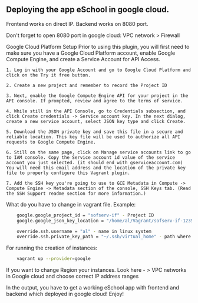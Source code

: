 ## Deploying the app eSchool in google cloud.
Frontend works on direct IP.
Backend works on 8080 port.

Don't forget to open 8080 port in google cloud:
VPC network > Firewall

Google Cloud Platform Setup Prior to using this plugin, you will first need to make sure you have a Google Cloud Platform account, enable Google Compute Engine, and create a Service Account for API Access.

    1. Log in with your Google Account and go to Google Cloud Platform and click on the Try it free button.

    2. Create a new project and remember to record the Project ID

    3. Next, enable the Google Compute Engine API for your project in the API console. If prompted, review and agree to the terms of service.

    4. While still in the API Console, go to Credentials subsection, and click Create credentials -> Service account key. In the next dialog, create a new service account, select JSON key type and click Create.

    5. Download the JSON private key and save this file in a secure and reliable location. This key file will be used to authorize all API requests to Google Compute Engine.

    6. Still on the same page, click on Manage service accounts link to go to IAM console. Copy the Service account id value of the service account you just selected. (it should end with gserviceaccount.com) You will need this email address and the location of the private key file to properly configure this Vagrant plugin.

    7. Add the SSH key you're going to use to GCE Metadata in Compute -> Compute Engine -> Metadata section of the console, SSH Keys tab. (Read the SSH Support readme section for more information.)
    
What do you have to change in vagrant file. Example:
```bash
    google.google_project_id = "sofserv-if" - Project ID
    google.google_json_key_location = "/home/al/Vagrant/sofserv-if-123573ea618.json" - path to JSON

    override.ssh.username = "al" - name in linux system
    override.ssh.private_key_path = "~/.ssh/virtual_home" - path where stored keys
```
For running the creation of instances:
```bash      
    vagrant up --provider=google
```
If you want to change Region your instances. Look here - > VPC networks in Google cloud and choose correct IP address ranges

In the output, you have to get a working eSchool app with frontend and backend which deployed in google cloud! Enjoy!
